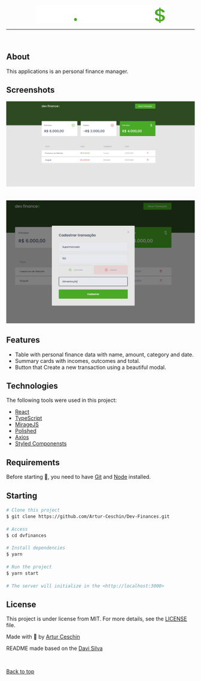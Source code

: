<div align="center" id="top"> 
  <img src="./src/assets/logo.svg" alt="Dev finances" />
</div>

<hr/>
<br>

## About

This applications is an personal finance manager.

## Screenshots

<div align="center" id="top"> 
  <img src="./src/assets/GitHub/home.png" alt="Dev Finances" />
</div>
<br/>
<br/>
<div align="center" id="top"> 
  <img src="./src/assets/GitHub/modal.png" alt="Finances" />
</div>

## Features

- Table with personal finance data with name, amount, category and date.
- Summary cards with incomes, outcomes and total.
- Button that Create a new transaction using a beautiful modal.

## Technologies

The following tools were used in this project:

- [React](https://pt-br.reactjs.org/)
- [TypeScript](https://www.typescriptlang.org/)
- [MirageJS](https://miragejs.com/)
- [Polished](https://polished.js.org/)
- [Axios](https://github.com/axios/axios)
- [Styled Componensts](https://styled-components.com/)

## Requirements

Before starting 🏁, you need to have [Git](https://git-scm.com) and [Node](https://nodejs.org/en/) installed.

## Starting

```bash
# Clone this project
$ git clone https://github.com/Artur-Ceschin/Dev-Finances.git

# Access
$ cd dvfinances

# Install dependencies
$ yarn

# Run the project
$ yarn start

# The server will initialize in the <http://localhost:3000>
```

## License

This project is under license from MIT. For more details, see the [LICENSE](./LICENSE.md) file.

Made with 💜 by <a href="https://github.com/Artur-Ceschin" target="_blank">Artur Ceschin</a>

README made based on the <a href="https://github.com/davi1985" target="_blank">Davi Silva</a>

&#xa0;

<a href="#top">Back to top</a>